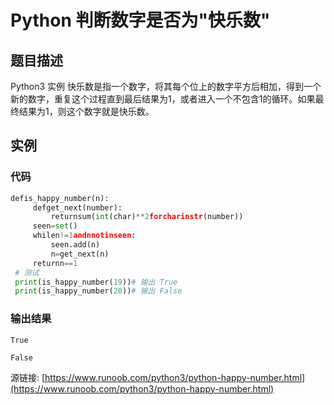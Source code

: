 # Python 判断数字是否为"快乐数"

## 题目描述
Python3 实例
快乐数是指一个数字，将其每个位上的数字平方后相加，得到一个新的数字，重复这个过程直到最后结果为1，或者进入一个不包含1的循环。如果最终结果为1，则这个数字就是快乐数。

## 实例
### 代码
```python
defis_happy_number(n):
     defget_next(number):
         returnsum(int(char)**2forcharinstr(number))
     seen=set()
     whilen!=1andnnotinseen:
         seen.add(n)
         n=get_next(n)
     returnn==1
 # 测试
 print(is_happy_number(19))# 输出 True
 print(is_happy_number(20))# 输出 False
```
### 输出结果
```
True
False
```
源链接: [https://www.runoob.com/python3/python-happy-number.html](https://www.runoob.com/python3/python-happy-number.html)